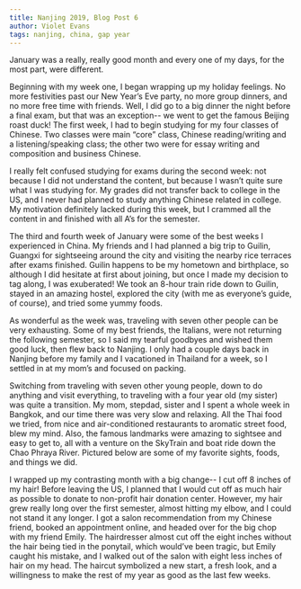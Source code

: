 ```yaml
---
title: Nanjing 2019, Blog Post 6
author: Violet Evans
tags: nanjing, china, gap year
---
```


January was a really, really good month and every one of my days, for the most part, were different.

Beginning with my week one, I began wrapping up my holiday feelings. No more festivities past our New Year’s Eve party, no more group dinners, and no more free time with friends. Well, I did go to a big dinner the night before a final exam, but that was an exception-- we went to get the famous Beijing roast duck! The first week, I had to begin studying for my four classes of Chinese. Two classes were main “core” class, Chinese reading/writing and a listening/speaking class; the other two were for essay writing and composition and business Chinese.

I really felt confused studying for exams during the second week: not because I did not understand the content, but because I wasn’t quite sure what I was studying for. My grades did not transfer back to college in the US, and I never had planned to study anything Chinese related in college. My motivation definitely lacked during this week, but I crammed all the content in and finished with all A’s for the semester.

The third and fourth week of January were some of the best weeks I experienced in China. My friends and I had planned a big trip to Guilin, Guangxi for sightseeing around the city and visiting the nearby rice terraces after exams finished. Guilin happens to be my hometown and birthplace, so although I did hesitate at first about joining, but once I made my decision to tag along, I was exuberated! We took an 8-hour train ride down to Guilin, stayed in an amazing hostel, explored the city (with me as everyone’s guide, of course), and tried some yummy foods. 

As wonderful as the week was, traveling with seven other people can be very exhausting. Some of my best friends, the Italians, were not returning the following semester, so I said my tearful goodbyes and wished them good luck, then flew back to Nanjing. I only had a couple days back in Nanjing before my family and I vacationed in Thailand for a week, so I settled in at my mom’s and focused on packing.

Switching from traveling with seven other young people, down to do anything and visit everything, to traveling with a four year old (my sister) was quite a transition. My mom, stepdad, sister and I spent a whole week in Bangkok, and our time there was very slow and relaxing. All the Thai food we tried, from nice and air-conditioned restaurants to aromatic street food, blew my mind. Also, the famous landmarks were amazing to sightsee and easy to get to, all with a venture on the SkyTrain and boat ride down the Chao Phraya River. Pictured below are some of my favorite sights, foods, and things we did.

I wrapped up my contrasting month with a big change-- I cut off 8 inches of my hair! Before leaving the US, I planned that I would cut off as much hair as possible to donate to non-profit hair donation center. However, my hair grew really long over the first semester, almost hitting my elbow, and I could not stand it any longer. I got a salon recommendation from my Chinese friend, booked an appointment online, and headed over for the big chop with my friend Emily. The hairdresser almost cut off the eight inches without the hair being tied in the ponytail, which would’ve been tragic, but Emily caught his mistake, and I walked out of the salon with eight less inches of hair on my head. The haircut symbolized a new start, a fresh look, and a willingness to make the rest of my year as good as the last few weeks.
